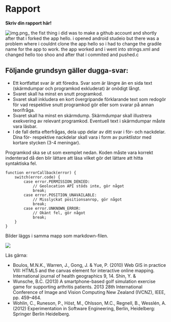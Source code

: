 
# Rapport

**Skriv din rapport här!**

![img.png](img.png)_ the fist thing i did was to make a github account and shortly after that i forked the app hello. i opened android studeio but there was a problem where i couldnt clone the app hello so i had to change the gradile name for the app to work. 
the app worked and i went into strings.xml and changed hello too shoo and after that i commited and pushed.c

## Följande grundsyn gäller dugga-svar:

- Ett kortfattat svar är att föredra. Svar som är längre än en sida text (skärmdumpar och programkod exkluderat) är onödigt långt.
- Svaret skall ha minst en snutt programkod.
- Svaret skall inkludera en kort övergripande förklarande text som redogör för vad respektive snutt programkod gör eller som svarar på annan teorifråga.
- Svaret skall ha minst en skärmdump. Skärmdumpar skall illustrera exekvering av relevant programkod. Eventuell text i skärmdumpar måste vara läsbar.
- I de fall detta efterfrågas, dela upp delar av ditt svar i för- och nackdelar. Dina för- respektive nackdelar skall vara i form av punktlistor med kortare stycken (3-4 meningar).

Programkod ska se ut som exemplet nedan. Koden måste vara korrekt indenterad då den blir lättare att läsa vilket gör det lättare att hitta syntaktiska fel.

```
function errorCallback(error) {
    switch(error.code) {
        case error.PERMISSION_DENIED:
            // Geolocation API stöds inte, gör något
            break;
        case error.POSITION_UNAVAILABLE:
            // Misslyckat positionsanrop, gör något
            break;
        case error.UNKNOWN_ERROR:
            // Okänt fel, gör något
            break;
    }
}
```

Bilder läggs i samma mapp som markdown-filen.

![](android.png)

Läs gärna:

- Boulos, M.N.K., Warren, J., Gong, J. & Yue, P. (2010) Web GIS in practice VIII: HTML5 and the canvas element for interactive online mapping. International journal of health geographics 9, 14. Shin, Y. &
- Wunsche, B.C. (2013) A smartphone-based golf simulation exercise game for supporting arthritis patients. 2013 28th International Conference of Image and Vision Computing New Zealand (IVCNZ), IEEE, pp. 459–464.
- Wohlin, C., Runeson, P., Höst, M., Ohlsson, M.C., Regnell, B., Wesslén, A. (2012) Experimentation in Software Engineering, Berlin, Heidelberg: Springer Berlin Heidelberg.
